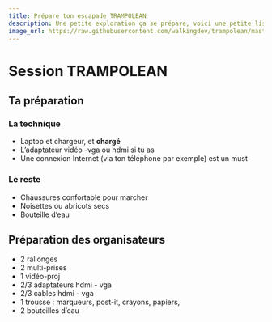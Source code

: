 ```yaml
---
title: Prépare ton escapade TRAMPOLEAN
description: Une petite exploration ça se prépare, voici une petite liste de ce qui nous parait indispensable (ou pas).
image_url: https://raw.githubusercontent.com/walkingdev/trampolean/master/media/prepare-ton-escapade.png
---
```


# Session TRAMPOLEAN

## Ta préparation

### La technique
- Laptop et chargeur, et **chargé**
- L’adaptateur vidéo -vga ou hdmi si tu as
- Une connexion Internet (via ton téléphone par exemple) est un must

### Le reste
- Chaussures confortable pour marcher
- Noisettes ou abricots secs
- Bouteille d’eau

## Préparation des organisateurs

* 2 rallonges
* 2 multi-prises
* 1 vidéo-proj
* 2/3 adaptateurs hdmi - vga
* 2/3 cables hdmi - vga
* 1 trousse : marqueurs, post-it, crayons, papiers,
* 2 bouteilles d’eau
